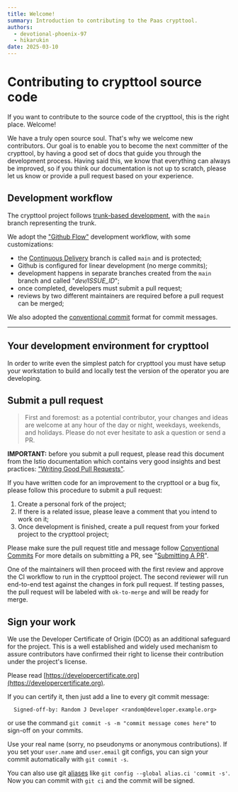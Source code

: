 ```yaml
---
title: Welcome!
summary: Introduction to contributing to the Paas crypttool.
authors:
  - devotional-phoenix-97
  - hikarukin
date: 2025-03-10
---
```


Contributing to crypttool source code
=====================================

If you want to contribute to the source code of the crypttool, this is the right
place. Welcome!

We have a truly open source soul. That's why we welcome new contributors. Our
goal is to enable you to become the next committer of the crypttool, by having a
good set of docs that guide you through the development process. Having said this,
we know that everything can always be improved, so if you think our documentation
is not up to scratch, please let us know or provide a pull request based on your
experience.

Development workflow
--------------------

The crypttool project follows [trunk-based development](https://trunkbaseddevelopment.com),
with the `main` branch representing the trunk.

We adopt the ["Github Flow"](https://guides.github.com/introduction/flow/)
development workflow, with some customizations:

- the [Continuous Delivery](https://en.wikipedia.org/wiki/Continuous_delivery)
  branch is called `main` and is protected;
- Github is configured for linear development (no merge commits);
- development happens in separate branches created from the `main` branch and
  called "*dev/ISSUE_ID*";
- once completed, developers must submit a pull request;
- reviews by two different maintainers are required before a pull request can be
  merged;

We also adopted the [conventional commit](https://www.conventionalcommits.org/en/v1.0.0/)
format for commit messages.

---

<!--
TODO:

- Add architecture diagrams in the "contribute" folder
- ...

-->

Your development environment for crypttool
------------------------------------------

In order to write even the simplest patch for crypttool you must have setup your
workstation to build and locally test the version of the operator you are developing.

Submit a pull request
---------------------

> First and foremost: as a potential contributor, your changes and ideas are
> welcome at any hour of the day or night, weekdays, weekends, and holidays.
> Please do not ever hesitate to ask a question or send a PR.

**IMPORTANT:** before you submit a pull request, please read this document from
the Istio documentation which contains very good insights and best practices:
["Writing Good Pull Requests"](https://github.com/istio/istio/wiki/Writing-Good-Pull-Requests).

If you have written code for an improvement to the crypttool or a bug fix,
please follow this procedure to submit a pull request:

1. Create a personal fork of the project;
2. If there is a related issue, please leave a comment that you intend to work on it;
4. Once development is finished, create a pull request from your forked project
   to the crypttool project;

Please make sure the pull request title and message follow [Conventional Commits](https://www.conventionalcommits.org/en/v1.0.0/)
For more details on submitting a PR, see "[Submitting A PR](30_submitting-a-pr.md)".

One of the maintainers will then proceed with the first review and approve the
CI workflow to run in the crypttool project.  The second reviewer will run
end-to-end test against the changes in fork pull request. If testing passes,
the pull request will be labeled with `ok-to-merge` and will be ready for
merge.

Sign your work
--------------

We use the Developer Certificate of Origin (DCO) as an additional safeguard for
the project. This is a well established and widely used mechanism to assure
contributors have confirmed their right to license their contribution under the
project's license.

Please read [https://developercertificate.org](https://developercertificate.org).

If you can certify it, then just add a line to every git commit message:

```
  Signed-off-by: Random J Developer <random@developer.example.org>
```

or use the command `git commit -s -m "commit message comes here"` to sign-off on your commits.

Use your real name (sorry, no pseudonyms or anonymous contributions).
If you set your `user.name` and `user.email` git configs, you can sign your
commit automatically with `git commit -s`.

You can also use git [aliases](https://git-scm.com/book/en/v2/Git-Basics-Git-Aliases)
like `git config --global alias.ci 'commit -s'`. Now you can commit with `git ci`
and the commit will be signed.